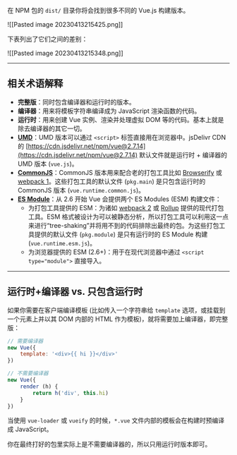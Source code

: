 
在 NPM 包的 `dist/` 目录你将会找到很多不同的 Vue.js 构建版本。

![[Pasted image 20230413215425.png]]

下表列出了它们之间的差别：

![[Pasted image 20230413215348.png]]

---

## 相关术语解释

-   **完整版**：同时包含编译器和运行时的版本。
-   **编译器**：用来将模板字符串编译成为 JavaScript 渲染函数的代码。
-   **运行时**：用来创建 Vue 实例、渲染并处理虚拟 DOM 等的代码。基本上就是除去编译器的其它一切。
-   **[UMD](https://github.com/umdjs/umd)**：UMD 版本可以通过 `<script>` 标签直接用在浏览器中。jsDelivr CDN 的 [https://cdn.jsdelivr.net/npm/vue@2.7.14](https://cdn.jsdelivr.net/npm/vue@2.7.14) 默认文件就是运行时 + 编译器的 UMD 版本 (`vue.js`)。
-   **[CommonJS](http://wiki.commonjs.org/wiki/Modules/1.1)**：CommonJS 版本用来配合老的打包工具比如 [Browserify](http://browserify.org/) 或 [webpack 1](https://webpack.github.io/)。这些打包工具的默认文件 (`pkg.main`) 是只包含运行时的 CommonJS 版本 (`vue.runtime.common.js`)。
-   **[ES Module](http://exploringjs.com/es6/ch_modules.html)**：从 2.6 开始 Vue 会提供两个 ES Modules (ESM) 构建文件：
	- 为打包工具提供的 ESM：为诸如 [webpack 2](https://webpack.js.org/) 或 [Rollup](https://rollupjs.org/) 提供的现代打包工具。ESM 格式被设计为可以被静态分析，所以打包工具可以利用这一点来进行“tree-shaking”并将用不到的代码排除出最终的包。为这些打包工具提供的默认文件 (`pkg.module`) 是只有运行时的 ES Module 构建 (`vue.runtime.esm.js`)。
	- 为浏览器提供的 ESM (2.6+)：用于在现代浏览器中通过 `<script type="module">` 直接导入。

---

## 运行时+编译器 vs. 只包含运行时

如果你需要在客户端编译模板 (比如传入一个字符串给 `template` 选项，或挂载到一个元素上并以其 DOM 内部的 HTML 作为模板)，就将需要加上编译器，即完整版：

```jsx
// 需要编译器
new Vue({
	template: '<div>{{ hi }}</div>'
})
```

```jsx
// 不需要编译器
new Vue({
	render (h) {
		return h('div', this.hi)
	}
})
```

当使用 `vue-loader` 或 `vueify` 的时候，`*.vue` 文件内部的模板会在构建时预编译成 JavaScript。

你在最终打好的包里实际上是不需要编译器的，所以只用运行时版本即可。